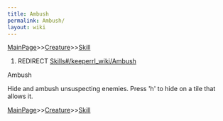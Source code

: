 ```yaml
---
title: Ambush
permalink: Ambush/
layout: wiki
---
```


[MainPage](/keeperrl_wiki/ "wikilink")>>[Creature](/keeperrl_wiki/Creature_Guide "wikilink")>>[Skill](/keeperrl_wiki/Skills "wikilink")

1.  REDIRECT [Skills\#/keeperrl_wiki/Ambush](/keeperrl_wiki/Ambush "wikilink")

Ambush

Hide and ambush unsuspecting enemies. Press 'h' to hide on a tile that
allows it.

[MainPage](/keeperrl_wiki/ "wikilink")>>[Creature](/keeperrl_wiki/Creature_Guide "wikilink")>>[Skill](/keeperrl_wiki/Skills "wikilink")

